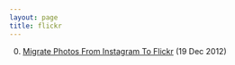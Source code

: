 ```yaml
---
layout: page
title: flickr
---
```


0. [Migrate Photos From Instagram To Flickr](/bookmark/2012/12/19/instagram-flickr.html) (19 Dec 2012) 
